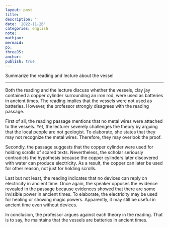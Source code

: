 ```yaml
---
layout: post
title:
description: ''
date: '2022-11-26'
categories: english
note:
mathjax:
mermaid:
p5:
threeJS:
anchor:
publish: true
---
```


Summarize the reading and lecture about the vessel

---

Both the reading and the lecture discuss whether the vessels, clay jay contained a copper cylinder surrounding an iron rod, were used as batteries in ancient times. The reading implies that the vessels were not used as batteries. However, the professor strongly disagrees with the reading passage.

First of all, the reading passage mentions that no metal wires were attached to the vessels. Yet, the lecturer severely challenges the theory by arguing that the local people are not geologist. To elaborate, she states that they may not recognize the metal wires. Therefore, they may overlook the proof.

Secondly, the passage suggests that the copper cylinder were used for holding scrolls of scared texts. Nevertheless, the scholar seriously contradicts the hypothesis because the copper cylinders later discovered with water can produce electricity. As a result, the copper can later be used for other reason, not just for holding scrolls.

Last but not least, the reading indicates that no devices can reply on electricity in ancient time. Once again, the speaker opposes the evidence revealed in the passage because evidences showed that there are some invisible power in ancient times. To elaborate, the electricity may be used for healing or showing magic powers. Apparently, it may still be useful in ancient time even without devices.

In conclusion, the professor argues against each theory in the reading. That is to say, he maintains that the vessels are batteries in ancient times.
